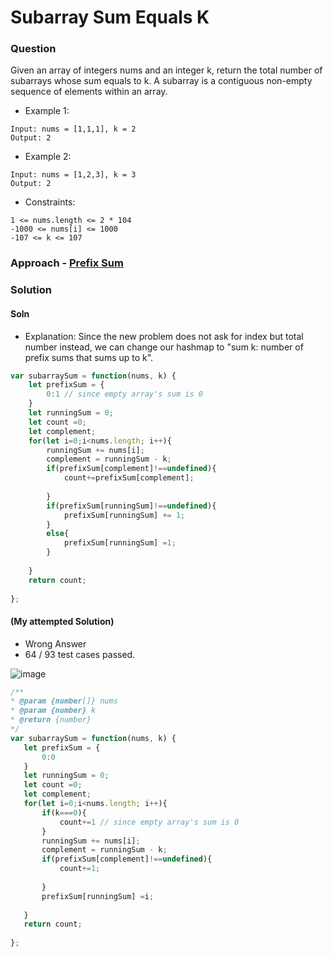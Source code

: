 # Subarray Sum Equals K
### Question
Given an array of integers nums and an integer k, return the total number of subarrays whose sum equals to k.
A subarray is a contiguous non-empty sequence of elements within an array.
- Example 1:
```
Input: nums = [1,1,1], k = 2
Output: 2
```
- Example 2:
```
Input: nums = [1,2,3], k = 3
Output: 2
```
- Constraints:
```
1 <= nums.length <= 2 * 104
-1000 <= nums[i] <= 1000
-107 <= k <= 107
```

### Approach - [Prefix Sum](https://github.com/panchalmanish2208/Grind-169-/blob/main/Algorithms/prefix-sum.md)

### Solution
#### Soln
- Explanation: Since the new problem does not ask for index but total number instead, we can change our hashmap to "sum k: number of prefix sums that sums up to k".
```js
var subarraySum = function(nums, k) {
    let prefixSum = {
        0:1 // since empty array's sum is 0
    }
    let runningSum = 0;
    let count =0;
    let complement;
    for(let i=0;i<nums.length; i++){
        runningSum += nums[i];
        complement = runningSum - k;
        if(prefixSum[complement]!==undefined){
            count+=prefixSum[complement];
            
        }
        if(prefixSum[runningSum]!==undefined){
            prefixSum[runningSum] += 1;
        }
        else{
            prefixSum[runningSum] =1;
        }
        
    }
    return count;
    
};
```

#### (My attempted Solution) 
- Wrong Answer
- 64 / 93 test cases passed.

![image](https://github.com/panchalmanish2208/Grind-169-/assets/48235415/74025f93-3065-4dd3-b491-ee9e01c909fc)

 ```js
/**
 * @param {number[]} nums
 * @param {number} k
 * @return {number}
 */
var subarraySum = function(nums, k) {
    let prefixSum = {
        0:0 
    }
    let runningSum = 0;
    let count =0;
    let complement;
    for(let i=0;i<nums.length; i++){
        if(k===0){
            count+=1 // since empty array's sum is 0
        }
        runningSum += nums[i];
        complement = runningSum - k;
        if(prefixSum[complement]!==undefined){
            count+=1;
            
        }
        prefixSum[runningSum] =i;
        
    }
    return count;
    
};
```
